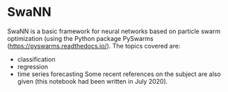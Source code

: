# SwaNN

SwaNN is a basic framework for neural networks based on particle swarm optimization (using the Python package PySwarms (https://pyswarms.readthedocs.io/).
The topics covered are: 
- classification
- regression
- time series forecasting
Some recent references on the subject are also given (this notebook had been written in July 2020).


